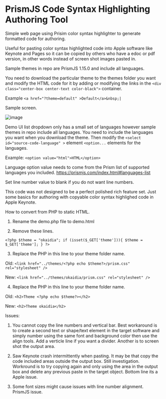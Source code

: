 # PrismJS Code Syntax Highlighting Authoring Tool
Simple web page using Prisim color syntax highlighter to generate formatted code for authoring.

Useful for pasting color syntax highlighted code into Apple software like Keynote and Pages so it can be copied by others who have a edoc or pdf version, in other words instead of screen shot images pasted in.

Sample themes in repo are PrismJS 1.15.0 and include all languages.

You need to download the particular theme to the themes folder you want and modify the HTML code for it by adding or modifying the links in the `<div class="center-box center-text color-black">` container.

Example `<a href="?theme=default" >Default</a>&nbsp;|`

Sample screen.

![image](https://drive.google.com/uc?export=view&id=15wDwsW_s0AY4X12wFMwk-0oqsLezZYbB)


Demo UI list dropdown only has a small set of languages however sample themes in repo include all languages. You need to include the languages you want when you download the theme. Then modify the `<select id="source-code-language" >` element `<option...`  elements for the languages.

Example: `<option value="html">HTML</option>`

Language option value needs to come from the Prism list of supported languages you included. https://prismjs.com/index.html#languages-list 

Set line number value to blank if you do not want line numbers.

This code was not designed to be a perfect polished rich feature set. Just some basics for authoring with copyable color syntax highlighed code in Apple Keynote.

How to convert from PHP to static HTML.

1. Rename the demo.php file to demo.html

2. Remove these lines.

`<?php
$theme = "okaidia";
if (isset($_GET['theme'])){
	$theme = $_GET['theme'];
}
?>`

3. Replace the PHP in this line to your theme folder name.

Old: `<link href="../themes/<?php echo $theme?>/prism.css" rel="stylesheet" />`

New: `<link href="../themes/okaidia/prism.css" rel="stylesheet" />`

4. Replace the PHP in this line to your theme folder name.

Old: `<h2>Theme <?php echo $theme?></h2>`

New: `<h2>Theme okaidia</h2>`


Issues: 

1. You cannot copy the line numbers and vertical bar. Best workaround is to create a second text or shape/text element in the target software and simply number using the same font and background color then use the align tools. Add a verticle line if you want a divider. Another is to screen shot the output area.

2. Saw Keynote crash intermittently when pasting. It may be that copy the code included areas outside the output box. Still investigation. Workround is to try copying again and only using the area in the output box and delete any previous paste in the target object. Bottom line its a Apple issue.

3. Some font sizes might cause issues with line number alignment. PrismJS issue.


